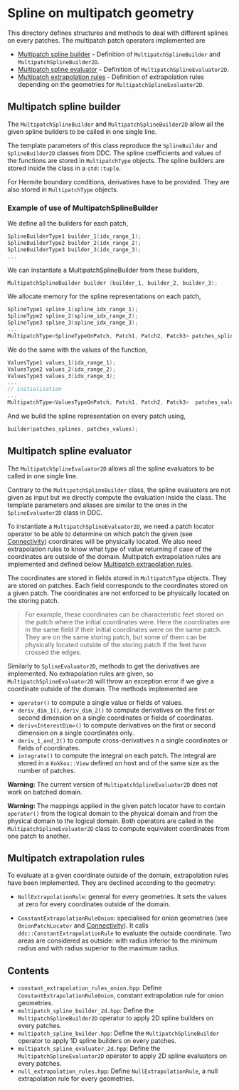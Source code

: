 # Spline on multipatch geometry

This directory defines structures and methods to deal with different splines on every patches.
The multipatch patch operators implemented are

- [Multipatch spline builder](#src_multipatch_spline__Multipatch_spline_builder) - Definition of `MultipatchSplineBuilder` and `MultipatchSplineBuilder2D`.
- [Multipatch spline evaluator](#src_multipatch_spline__Multipatch_spline_evaluator) - Definition of `MultipatchSplineEvaluator2D`.
- [Multipatch extrapolation rules](#src_multipatch_spline__Multipatch_extrapolation_rules) - Definition of extrapolation rules depending on the geometries for `MultipatchSplineEvaluator2D`.

## Multipatch spline builder

The `MultipatchSplineBuilder` and `MultipatchSplineBuilder2D` allow all the given spline builders to be called in one single line.

The template parameters of this class reproduce the `SplineBuilder` and `SplineBuilder2D` classes from DDC.
The spline coefficients and values of the functions are stored in `MultipatchType` objects.
The spline builders are stored inside the class in a `std::tuple`.

For Hermite boundary conditions, derivatives have to be provided. They are also stored in `MultipatchType` objects.

### Example of use of MultipatchSplineBuilder

We define all the builders for each patch,

```cpp
SplineBuilderType1 builder_1(idx_range_1); 
SplineBuilderType2 builder_2(idx_range_2); 
SplineBuilderType3 builder_3(idx_range_3); 
...
```

We can instantiate a MultipatchSplineBuilder from these builders,

```cpp
MultipatchSplineBuilder builder (builder_1, builder_2, builder_3); 
```

We allocate memory for the spline representations on each patch,

```cpp
SplineType1 spline_1(spline_idx_range_1); 
SplineType2 spline_2(spline_idx_range_2); 
SplineType3 spline_3(spline_idx_range_3); 
...
MultipatchType<SplineTypeOnPatch, Patch1, Patch2, Patch3> patches_splines (spline_1, spline_2, spline_3); 
```

We do the same with the values of the function,

```cpp
ValuesType1 values_1(idx_range_1); 
ValuesType2 values_2(idx_range_2); 
ValuesType3 values_3(idx_range_3); 
...
// initialisation 
...
MultipatchType<ValuesTypeOnPatch, Patch1, Patch2, Patch3>  patches_values (values_1, values_2, values_3); 
```

And we build the spline representation on every patch using,

```cpp
builder(patches_splines, patches_values); 
```

## Multipatch spline evaluator

The `MultipatchSplineEvaluator2D` allows all the spline evaluators to be called in one single line.

Contrary to the `MultipatchSplineBuilder` class, the spline evaluators are not given as input but we directly
compute the evaluation inside the class. The template parameters and aliases are similar to the ones in the `SplineEvaluator2D`
class in DDC.

To instantiate a `MultipatchSplineEvaluator2D`, we need a patch locator operator to be able to determine on which patch the given (see [Connectivity](./../connectivity/README.md))
coordinates will be physically located. We also need extrapolation rules to know what type of value returning if case of the
coordinates are outside of the domain. Multipatch extrapolation rules are implemented and defined below [Multipatch extrapolation rules](#src_multipatch_spline__Multipatch_extrapolation_rules).

The coordinates are stored in fields stored in `MultipatchType` objects.
They are stored on patches. Each field corresponds to the coordinates stored on a given patch.
The coordinates are not enforced to be physically located on the storing patch.

> For example, these coordinates can be characteristic feet stored on the patch where the initial coordinates were.
> Here the coordinates are in the same field if their initial coordinates were on the same patch. They are on the
> same storing patch, but some of them can be physically located outside of the storing patch if the feet have crossed
> the edges.

Similarly to `SplineEvaluator2D`, methods to get the derivatives are implemented. No extrapolation rules are given, so `MultipatchSplineEvaluator2D` will throw an exception error if we give a coordinate outside of the domain.
The methods implemented are
- `operator()` to compute a single value or fields of values.
- `deriv_dim_1()`, `deriv_dim_2()` to compute derivatives on the first or second dimension on a single coordinates or fields of coordinates.
- `deriv<InterestDim>()` to compute derivatives on the first or second dimension on a single coordinates only.
- `deriv_1_and_2()` to compute cross-derivatives n a single coordinates or fields of coordinates.
- `integrate()` to compute the integral on each patch. The integral are stored in a `Kokkos::View` defined on host and of the same size as the number of patches.

**Warning:** The current version of `MultipatchSplineEvaluator2D` does not work on batched domain.

**Warning:** The mappings applied in the given patch locator have to contain `operator()` from the logical domain to the physical domain and from the physical domain to the logical domain. Both operators are called in the `MultipatchSplineEvaluator2D` class to compute equivalent coordinates from one patch to another.

## Multipatch extrapolation rules

To evaluate at a given coordinate outside of the domain, extrapolation rules have been implemented. They are declined according to the geometry:

- `NullExtrapolationRule`: general for every geometries. It sets the values at zero for every coordinates outside of the domain.

- `ConstantExtrapolationRuleOnion`: specialised for onion geometries (see `OnionPatchLocator` and [Connectivity](./../connectivity/README.md)). It calls `ddc::ConstantExtrapolationRule` to evaluate the outside coordinate.
 Two areas are considered as outside: with radius inferior to the minimum radius and with radius superior to the maximum radius.

## Contents

- `constant_extrapolation_rules_onion.hpp`: Define `ConstantExtrapolationRuleOnion`, constant extrapolation rule for onion geometries.
- `multipatch_spline_builder_2d.hpp`: Define the `MultipatchSplineBuilder2D` operator to apply 2D spline builders on every patches.
- `multipatch_spline_builder.hpp`: Define the `MultipatchSplineBuilder` operator to apply 1D spline builders on every patches.
- `multipatch_spline_evaluator_2d.hpp`: Define the `MultipatchSplineEvaluator2D` operator to apply 2D spline evaluators on every patches.
- `null_extrapolation_rules.hpp`: Define `NullExtrapolationRule`, a null extrapolation rule for every geometries.  
